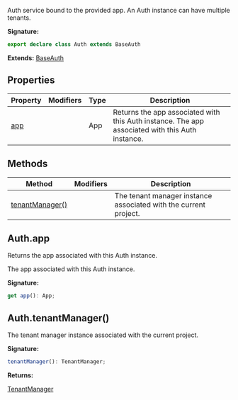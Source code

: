 Auth service bound to the provided app. An Auth instance can have multiple tenants.

<b>Signature:</b>

```typescript
export declare class Auth extends BaseAuth 
```
<b>Extends:</b> [BaseAuth](./firebase-admin.auth.baseauth.md#baseauth_class)

## Properties

|  Property | Modifiers | Type | Description |
|  --- | --- | --- | --- |
|  [app](./firebase-admin.auth.auth.md#authapp) |  | App | Returns the app associated with this Auth instance. The app associated with this Auth instance. |

## Methods

|  Method | Modifiers | Description |
|  --- | --- | --- |
|  [tenantManager()](./firebase-admin.auth.auth.md#authtenantmanager) |  |  The tenant manager instance associated with the current project. |

## Auth.app

Returns the app associated with this Auth instance.

 The app associated with this Auth instance.

<b>Signature:</b>

```typescript
get app(): App;
```

## Auth.tenantManager()

 The tenant manager instance associated with the current project.

<b>Signature:</b>

```typescript
tenantManager(): TenantManager;
```
<b>Returns:</b>

[TenantManager](./firebase-admin.auth.tenantmanager.md#tenantmanager_class)

